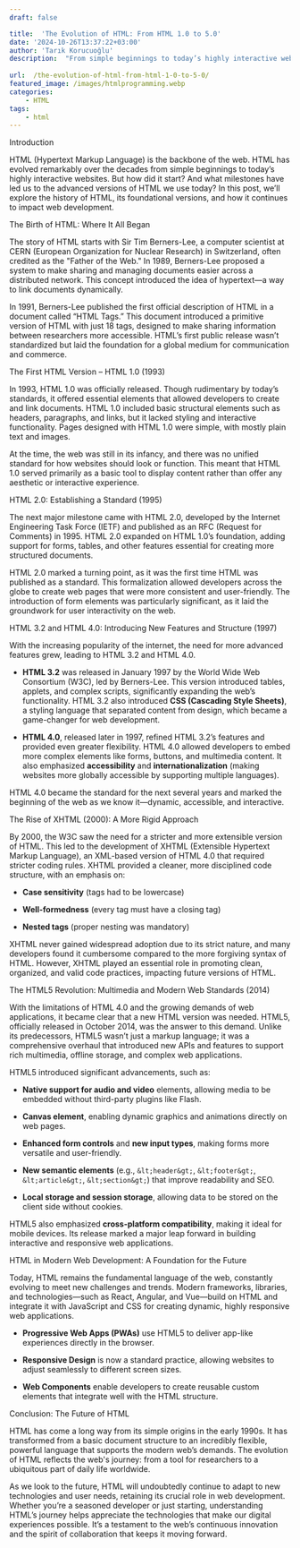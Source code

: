 ```yaml
---
draft: false

title:  'The Evolution of HTML: From HTML 1.0 to 5.0'
date: '2024-10-26T13:37:22+03:00'
author: 'Tarık Korucuoğlu'
description:  "From simple beginnings to today’s highly interactive websites, HTML has evolved remarkably over the decades. But how did it start?\n" 
 
url:  /the-evolution-of-html-from-html-1-0-to-5-0/
featured_image: /images/htmlprogramming.webp
categories:
    - HTML
tags:
    - html
---
```



Introduction



HTML (Hypertext Markup Language) is the backbone of the web. HTML has evolved remarkably over the decades from simple beginnings to today’s highly interactive websites. But how did it start? And what milestones have led us to the advanced versions of HTML we use today? In this post, we’ll explore the history of HTML, its foundational versions, and how it continues to impact web development.



The Birth of HTML: Where It All Began



The story of HTML starts with Sir Tim Berners-Lee, a computer scientist at CERN (European Organization for Nuclear Research) in Switzerland, often credited as the "Father of the Web." In 1989, Berners-Lee proposed a system to make sharing and managing documents easier across a distributed network. This concept introduced the idea of hypertext—a way to link documents dynamically.



In 1991, Berners-Lee published the first official description of HTML in a document called “HTML Tags.” This document introduced a primitive version of HTML with just 18 tags, designed to make sharing information between researchers more accessible. HTML’s first public release wasn’t standardized but laid the foundation for a global medium for communication and commerce.



The First HTML Version – HTML 1.0 (1993)



In 1993, HTML 1.0 was officially released. Though rudimentary by today’s standards, it offered essential elements that allowed developers to create and link documents. HTML 1.0 included basic structural elements such as headers, paragraphs, and links, but it lacked styling and interactive functionality. Pages designed with HTML 1.0 were simple, with mostly plain text and images.



At the time, the web was still in its infancy, and there was no unified standard for how websites should look or function. This meant that HTML 1.0 served primarily as a basic tool to display content rather than offer any aesthetic or interactive experience.



HTML 2.0: Establishing a Standard (1995)



The next major milestone came with HTML 2.0, developed by the Internet Engineering Task Force (IETF) and published as an RFC (Request for Comments) in 1995. HTML 2.0 expanded on HTML 1.0’s foundation, adding support for forms, tables, and other features essential for creating more structured documents.



HTML 2.0 marked a turning point, as it was the first time HTML was published as a standard. This formalization allowed developers across the globe to create web pages that were more consistent and user-friendly. The introduction of form elements was particularly significant, as it laid the groundwork for user interactivity on the web.



HTML 3.2 and HTML 4.0: Introducing New Features and Structure (1997)



With the increasing popularity of the internet, the need for more advanced features grew, leading to HTML 3.2 and HTML 4.0.


* **HTML 3.2** was released in January 1997 by the World Wide Web Consortium (W3C), led by Berners-Lee. This version introduced tables, applets, and complex scripts, significantly expanding the web’s functionality. HTML 3.2 also introduced **CSS (Cascading Style Sheets)**, a styling language that separated content from design, which became a game-changer for web development.

* **HTML 4.0**, released later in 1997, refined HTML 3.2’s features and provided even greater flexibility. HTML 4.0 allowed developers to embed more complex elements like forms, buttons, and multimedia content. It also emphasized **accessibility** and **internationalization** (making websites more globally accessible by supporting multiple languages).




HTML 4.0 became the standard for the next several years and marked the beginning of the web as we know it—dynamic, accessible, and interactive.



The Rise of XHTML (2000): A More Rigid Approach



By 2000, the W3C saw the need for a stricter and more extensible version of HTML. This led to the development of XHTML (Extensible Hypertext Markup Language), an XML-based version of HTML 4.0 that required stricter coding rules. XHTML provided a cleaner, more disciplined code structure, with an emphasis on:


* **Case sensitivity** (tags had to be lowercase)

* **Well-formedness** (every tag must have a closing tag)

* **Nested tags** (proper nesting was mandatory)




XHTML never gained widespread adoption due to its strict nature, and many developers found it cumbersome compared to the more forgiving syntax of HTML. However, XHTML played an essential role in promoting clean, organized, and valid code practices, impacting future versions of HTML.



The HTML5 Revolution: Multimedia and Modern Web Standards (2014)



With the limitations of HTML 4.0 and the growing demands of web applications, it became clear that a new HTML version was needed. HTML5, officially released in October 2014, was the answer to this demand. Unlike its predecessors, HTML5 wasn’t just a markup language; it was a comprehensive overhaul that introduced new APIs and features to support rich multimedia, offline storage, and complex web applications.



HTML5 introduced significant advancements, such as:


* **Native support for audio and video** elements, allowing media to be embedded without third-party plugins like Flash.

* **Canvas element**, enabling dynamic graphics and animations directly on web pages.

* **Enhanced form controls** and **new input types**, making forms more versatile and user-friendly.

* **New semantic elements** (e.g., `&lt;header&gt;`, `&lt;footer&gt;`, `&lt;article&gt;`, `&lt;section&gt;`) that improve readability and SEO.

* **Local storage and session storage**, allowing data to be stored on the client side without cookies.




HTML5 also emphasized **cross-platform compatibility**, making it ideal for mobile devices. Its release marked a major leap forward in building interactive and responsive web applications.



HTML in Modern Web Development: A Foundation for the Future



Today, HTML remains the fundamental language of the web, constantly evolving to meet new challenges and trends. Modern frameworks, libraries, and technologies—such as React, Angular, and Vue—build on HTML and integrate it with JavaScript and CSS for creating dynamic, highly responsive web applications.


* **Progressive Web Apps (PWAs)** use HTML5 to deliver app-like experiences directly in the browser.

* **Responsive Design** is now a standard practice, allowing websites to adjust seamlessly to different screen sizes.

* **Web Components** enable developers to create reusable custom elements that integrate well with the HTML structure.




Conclusion: The Future of HTML



HTML has come a long way from its simple origins in the early 1990s. It has transformed from a basic document structure to an incredibly flexible, powerful language that supports the modern web’s demands. The evolution of HTML reflects the web's journey: from a tool for researchers to a ubiquitous part of daily life worldwide.



As we look to the future, HTML will undoubtedly continue to adapt to new technologies and user needs, retaining its crucial role in web development. Whether you’re a seasoned developer or just starting, understanding HTML’s journey helps appreciate the technologies that make our digital experiences possible. It’s a testament to the web’s continuous innovation and the spirit of collaboration that keeps it moving forward.




